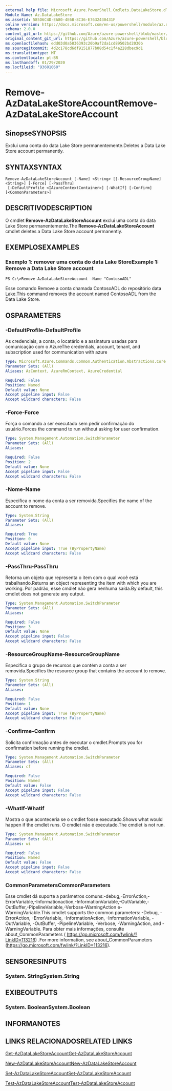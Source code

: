 ```yaml
---
external help file: Microsoft.Azure.PowerShell.Cmdlets.DataLakeStore.dll-Help.xml
Module Name: Az.DataLakeStore
ms.assetid: 585D6C4D-EA80-4E6B-8C36-E7632430431F
online version: https://docs.microsoft.com/en-us/powershell/module/az.datalakestore/remove-azdatalakestoreaccount
schema: 2.0.0
content_git_url: https://github.com/Azure/azure-powershell/blob/master/src/DataLakeStore/DataLakeStore/help/Remove-AzDataLakeStoreAccount.md
original_content_git_url: https://github.com/Azure/azure-powershell/blob/master/src/DataLakeStore/DataLakeStore/help/Remove-AzDataLakeStoreAccount.md
ms.openlocfilehash: edd03d0a5836393c20b9af2da1cd89502bd2030b
ms.sourcegitcommit: 4d2c178cd6df9151877b08d54c1f4a228dbec9d1
ms.translationtype: MT
ms.contentlocale: pt-BR
ms.lasthandoff: 01/29/2020
ms.locfileid: "93601060"
---
```

# <span data-ttu-id="62e1e-101">Remove-AzDataLakeStoreAccount</span><span class="sxs-lookup"><span data-stu-id="62e1e-101">Remove-AzDataLakeStoreAccount</span></span>

## <span data-ttu-id="62e1e-102">Sinopse</span><span class="sxs-lookup"><span data-stu-id="62e1e-102">SYNOPSIS</span></span>
<span data-ttu-id="62e1e-103">Exclui uma conta do data Lake Store permanentemente.</span><span class="sxs-lookup"><span data-stu-id="62e1e-103">Deletes a Data Lake Store account permanently.</span></span>

## <span data-ttu-id="62e1e-104">SYNTAX</span><span class="sxs-lookup"><span data-stu-id="62e1e-104">SYNTAX</span></span>

```
Remove-AzDataLakeStoreAccount [-Name] <String> [[-ResourceGroupName] <String>] [-Force] [-PassThru]
 [-DefaultProfile <IAzureContextContainer>] [-WhatIf] [-Confirm] [<CommonParameters>]
```

## <span data-ttu-id="62e1e-105">DESCRITIVO</span><span class="sxs-lookup"><span data-stu-id="62e1e-105">DESCRIPTION</span></span>
<span data-ttu-id="62e1e-106">O cmdlet **Remove-AzDataLakeStoreAccount** exclui uma conta do data Lake Store permanentemente.</span><span class="sxs-lookup"><span data-stu-id="62e1e-106">The **Remove-AzDataLakeStoreAccount** cmdlet deletes a Data Lake Store account permanently.</span></span>

## <span data-ttu-id="62e1e-107">EXEMPLOS</span><span class="sxs-lookup"><span data-stu-id="62e1e-107">EXAMPLES</span></span>

### <span data-ttu-id="62e1e-108">Exemplo 1: remover uma conta do data Lake Store</span><span class="sxs-lookup"><span data-stu-id="62e1e-108">Example 1: Remove a Data Lake Store account</span></span>
```
PS C:\>Remove-AzDataLakeStoreAccount -Name "ContosoADL"
```

<span data-ttu-id="62e1e-109">Esse comando Remove a conta chamada ContosoADL do repositório data Lake.</span><span class="sxs-lookup"><span data-stu-id="62e1e-109">This command removes the account named ContosoADL from the Data Lake Store.</span></span>

## <span data-ttu-id="62e1e-110">OS</span><span class="sxs-lookup"><span data-stu-id="62e1e-110">PARAMETERS</span></span>

### <span data-ttu-id="62e1e-111">-DefaultProfile</span><span class="sxs-lookup"><span data-stu-id="62e1e-111">-DefaultProfile</span></span>
<span data-ttu-id="62e1e-112">As credenciais, a conta, o locatário e a assinatura usadas para comunicação com o Azure</span><span class="sxs-lookup"><span data-stu-id="62e1e-112">The credentials, account, tenant, and subscription used for communication with azure</span></span>

```yaml
Type: Microsoft.Azure.Commands.Common.Authentication.Abstractions.Core.IAzureContextContainer
Parameter Sets: (All)
Aliases: AzContext, AzureRmContext, AzureCredential

Required: False
Position: Named
Default value: None
Accept pipeline input: False
Accept wildcard characters: False
```

### <span data-ttu-id="62e1e-113">-Force</span><span class="sxs-lookup"><span data-stu-id="62e1e-113">-Force</span></span>
<span data-ttu-id="62e1e-114">Força o comando a ser executado sem pedir confirmação do usuário.</span><span class="sxs-lookup"><span data-stu-id="62e1e-114">Forces the command to run without asking for user confirmation.</span></span>

```yaml
Type: System.Management.Automation.SwitchParameter
Parameter Sets: (All)
Aliases:

Required: False
Position: 2
Default value: None
Accept pipeline input: False
Accept wildcard characters: False
```

### <span data-ttu-id="62e1e-115">-Nome</span><span class="sxs-lookup"><span data-stu-id="62e1e-115">-Name</span></span>
<span data-ttu-id="62e1e-116">Especifica o nome da conta a ser removida.</span><span class="sxs-lookup"><span data-stu-id="62e1e-116">Specifies the name of the account to remove.</span></span>

```yaml
Type: System.String
Parameter Sets: (All)
Aliases:

Required: True
Position: 0
Default value: None
Accept pipeline input: True (ByPropertyName)
Accept wildcard characters: False
```

### <span data-ttu-id="62e1e-117">-PassThru</span><span class="sxs-lookup"><span data-stu-id="62e1e-117">-PassThru</span></span>
<span data-ttu-id="62e1e-118">Retorna um objeto que representa o item com o qual você está trabalhando.</span><span class="sxs-lookup"><span data-stu-id="62e1e-118">Returns an object representing the item with which you are working.</span></span>
<span data-ttu-id="62e1e-119">Por padrão, esse cmdlet não gera nenhuma saída.</span><span class="sxs-lookup"><span data-stu-id="62e1e-119">By default, this cmdlet does not generate any output.</span></span>

```yaml
Type: System.Management.Automation.SwitchParameter
Parameter Sets: (All)
Aliases:

Required: False
Position: 3
Default value: None
Accept pipeline input: False
Accept wildcard characters: False
```

### <span data-ttu-id="62e1e-120">-ResourceGroupName</span><span class="sxs-lookup"><span data-stu-id="62e1e-120">-ResourceGroupName</span></span>
<span data-ttu-id="62e1e-121">Especifica o grupo de recursos que contém a conta a ser removida.</span><span class="sxs-lookup"><span data-stu-id="62e1e-121">Specifies the resource group that contains the account to remove.</span></span>

```yaml
Type: System.String
Parameter Sets: (All)
Aliases:

Required: False
Position: 1
Default value: None
Accept pipeline input: True (ByPropertyName)
Accept wildcard characters: False
```

### <span data-ttu-id="62e1e-122">-Confirme</span><span class="sxs-lookup"><span data-stu-id="62e1e-122">-Confirm</span></span>
<span data-ttu-id="62e1e-123">Solicita confirmação antes de executar o cmdlet.</span><span class="sxs-lookup"><span data-stu-id="62e1e-123">Prompts you for confirmation before running the cmdlet.</span></span>

```yaml
Type: System.Management.Automation.SwitchParameter
Parameter Sets: (All)
Aliases: cf

Required: False
Position: Named
Default value: False
Accept pipeline input: False
Accept wildcard characters: False
```

### <span data-ttu-id="62e1e-124">-WhatIf</span><span class="sxs-lookup"><span data-stu-id="62e1e-124">-WhatIf</span></span>
<span data-ttu-id="62e1e-125">Mostra o que aconteceria se o cmdlet fosse executado.</span><span class="sxs-lookup"><span data-stu-id="62e1e-125">Shows what would happen if the cmdlet runs.</span></span>
<span data-ttu-id="62e1e-126">O cmdlet não é executado.</span><span class="sxs-lookup"><span data-stu-id="62e1e-126">The cmdlet is not run.</span></span>

```yaml
Type: System.Management.Automation.SwitchParameter
Parameter Sets: (All)
Aliases: wi

Required: False
Position: Named
Default value: False
Accept pipeline input: False
Accept wildcard characters: False
```

### <span data-ttu-id="62e1e-127">CommonParameters</span><span class="sxs-lookup"><span data-stu-id="62e1e-127">CommonParameters</span></span>
<span data-ttu-id="62e1e-128">Esse cmdlet dá suporte a parâmetros comuns:-debug,-ErrorAction,-ErrorVariable,-Informationaction,-InformationVariable,-OutVariable,-OutBuffer,-PipelineVariable,-Verbose-WarningAction e-WarningVariable.</span><span class="sxs-lookup"><span data-stu-id="62e1e-128">This cmdlet supports the common parameters: -Debug, -ErrorAction, -ErrorVariable, -InformationAction, -InformationVariable, -OutVariable, -OutBuffer, -PipelineVariable, -Verbose, -WarningAction, and -WarningVariable.</span></span> <span data-ttu-id="62e1e-129">Para obter mais informações, consulte about_CommonParameters ( https://go.microsoft.com/fwlink/?LinkID=113216) .</span><span class="sxs-lookup"><span data-stu-id="62e1e-129">For more information, see about_CommonParameters (https://go.microsoft.com/fwlink/?LinkID=113216).</span></span>

## <span data-ttu-id="62e1e-130">SENSORES</span><span class="sxs-lookup"><span data-stu-id="62e1e-130">INPUTS</span></span>

### <span data-ttu-id="62e1e-131">System. String</span><span class="sxs-lookup"><span data-stu-id="62e1e-131">System.String</span></span>

## <span data-ttu-id="62e1e-132">EXIBE</span><span class="sxs-lookup"><span data-stu-id="62e1e-132">OUTPUTS</span></span>

### <span data-ttu-id="62e1e-133">System. Boolean</span><span class="sxs-lookup"><span data-stu-id="62e1e-133">System.Boolean</span></span>

## <span data-ttu-id="62e1e-134">INFORMA</span><span class="sxs-lookup"><span data-stu-id="62e1e-134">NOTES</span></span>

## <span data-ttu-id="62e1e-135">LINKS RELACIONADOS</span><span class="sxs-lookup"><span data-stu-id="62e1e-135">RELATED LINKS</span></span>

[<span data-ttu-id="62e1e-136">Get-AzDataLakeStoreAccount</span><span class="sxs-lookup"><span data-stu-id="62e1e-136">Get-AzDataLakeStoreAccount</span></span>](./Get-AzDataLakeStoreAccount.md)

[<span data-ttu-id="62e1e-137">New-AzDataLakeStoreAccount</span><span class="sxs-lookup"><span data-stu-id="62e1e-137">New-AzDataLakeStoreAccount</span></span>](./New-AzDataLakeStoreAccount.md)

[<span data-ttu-id="62e1e-138">Set-AzDataLakeStoreAccount</span><span class="sxs-lookup"><span data-stu-id="62e1e-138">Set-AzDataLakeStoreAccount</span></span>](./Set-AzDataLakeStoreAccount.md)

[<span data-ttu-id="62e1e-139">Test-AzDataLakeStoreAccount</span><span class="sxs-lookup"><span data-stu-id="62e1e-139">Test-AzDataLakeStoreAccount</span></span>](./Test-AzDataLakeStoreAccount.md)



